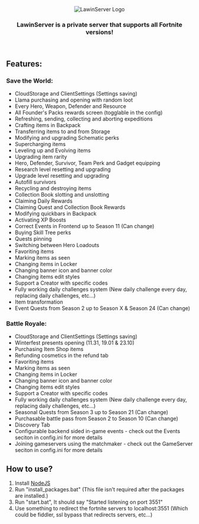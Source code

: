 <div align=center>
  <img src="https://cdn.discordapp.com/attachments/927739901540188200/930871981874757632/lawinserver.png" alt="LawinServer Logo">

  ### LawinServer is a private server that supports all Fortnite versions!
  
</div>
<br>

## Features:

### Save the World:
- CloudStorage and ClientSettings (Settings saving)
- Llama purchasing and opening with random loot
- Every Hero, Weapon, Defender and Resource
- All Founder's Packs rewards screen (togglable in the config)
- Refreshing, sending, collecting and aborting expeditions
- Crafting items in Backpack
- Transferring items to and from Storage
- Modifying and upgrading Schematic perks
- Supercharging items
- Leveling up and Evolving items
- Upgrading item rarity
- Hero, Defender, Survivor, Team Perk and Gadget equipping
- Research level resetting and upgrading
- Upgrade level resetting and upgrading
- Autofill survivors
- Recycling and destroying items
- Collection Book slotting and unslotting
- Claiming Daily Rewards
- Claiming Quest and Collection Book Rewards
- Modifying quickbars in Backpack
- Activating XP Boosts
- Correct Events in Frontend up to Season 11 (Can change)
- Buying Skill Tree perks
- Quests pinning
- Switching between Hero Loadouts
- Favoriting items
- Marking items as seen
- Changing items in Locker
- Changing banner icon and banner color
- Changing items edit styles
- Support a Creator with specific codes
- Fully working daily challenges system (New daily challenge every day, replacing daily challenges, etc...)
- Item transformation
- Event Quests from Season 2 up to Season X & Season 24 (Can change)

### Battle Royale:
- CloudStorage and ClientSettings (Settings saving)
- Winterfest presents opening (11.31, 19.01 & 23.10)
- Purchasing Item Shop items
- Refunding cosmetics in the refund tab
- Favoriting items
- Marking items as seen
- Changing items in Locker
- Changing banner icon and banner color
- Changing items edit styles
- Support a Creator with specific codes
- Fully working daily challenges system (New daily challenge every day, replacing daily challenges, etc...)
- Seasonal Quests from Season 3 up to Season 21 (Can change)
- Purchasable battle pass from Season 2 to Season 10 (Can change)
- Discovery Tab
- Configurable backend sided in-game events - check out the Events seciton in config.ini for more details
- Joining gameservers using the matchmaker - check out the GameServer seciton in config.ini for more details

## How to use?
1) Install [NodeJS](https://nodejs.org/en/)
2) Run "install_packages.bat" (This file isn't required after the packages are installed.)
3) Run "start.bat", It should say "Started listening on port 3551"
4) Use something to redirect the fortnite servers to localhost:3551 (Which could be fiddler, ssl bypass that redirects servers, etc...)
